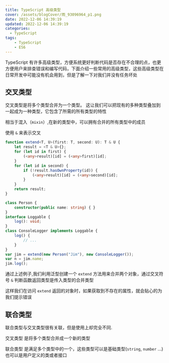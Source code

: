 ```yaml
---
title: TypeScript 高级类型
cover: /assets/blogCover/雨_93096964_p1.png
date: 2022-12-06 14:39:19
updated: 2022-12-06 14:39:19
categories:
  - TypeScript
tags:
    - TypeScript
    - ES6
---
```


TypeScript 有许多高级类型，方便系统更好判断代码是否存在不合理的点，也更方便用户来排查错误和编写代码，下面介绍一些常用的高级类型，这些高级类型在日常开发中可能没有机会用到，但是了解一下对我们并没有任务坏处

## 交叉类型

交叉类型是将多个类型合并为一个类型。 这让我们可以把现有的多种类型叠加到一起成为一种类型，它包含了所需的所有类型的特性

相当于混入（`mixin`）,在新的类型中，可以拥有合并的所有类型中的成员

使用 `&` 来表示交叉

~~~typescript
function extend<T, U>(first: T, second: U): T & U {
    let result = <T & U>{};
    for (let id in first) {
        (<any>result)[id] = (<any>first)[id];
    }
    for (let id in second) {
        if (!result.hasOwnProperty(id)) {
            (<any>result)[id] = (<any>second)[id];
        }
    }
    return result;
}

class Person {
    constructor(public name: string) { }
}
interface Loggable {
    log(): void;
}
class ConsoleLogger implements Loggable {
    log() {
        // ...
    }
}
var jim = extend(new Person("Jim"), new ConsoleLogger());
var n = jim.name;
jim.log();
~~~

通过上述例子,我们利用泛型创建一个 `extend` 方法用来合并两个对象，通过交叉符号 `&` 判断函数返回类型是传入类型的合并类型

这样我们在访问 `extend` 返回的对象时，如果获取到不存在的属性，就会贴心的为我们提示错误

## 联合类型

联合类型与交叉类型很有关联，但是使用上却完全不同.

交叉类型 是将多个类型合并成一个新的类型

联合类型 是满足多个类型中的一个，这些类型可以是基础类型(`string`, `number` ...) 也可以是用户定义的类或者接口
